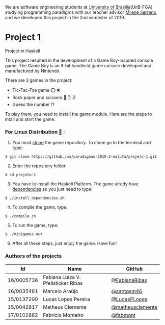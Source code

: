 We are software engineering students at [University of Brasilia](https://www.unb.br)(UnB-FGA) studying programming paradigms with our teacher advisor [Milene Serrano](https://github.com/mileneserrano), and we developed this project in the 2nd semester of 2019.

# Project 1
Project in Haskell 

This project resulted in the development of a Game Boy-inspired console game.
The Game Boy is an 8-bit handheld game console developed and manufactured by Nintendo.

There are 3 games in the project:

* Tic-Tac-Toe game :o: :x:
* Rock paper and scissors :facepunch: :hand: :v:
* Guess the number :interrobang:

To play them, you need to install the game module. Here are the steps to intall and start the game:

### For Linux Distribution :penguin: :

1) You must [clone](https://help.github.com/en/articles/cloning-a-repository) the game repository. To clone go to the terminal and type:
~~~
$ git clone https://github.com/paradigmas-2019-2-malufa/projeto-1.git
~~~

2) Enter the repository folder
~~~
$ cd projeto-1
~~~

3) You have to install the Haskell Platform. The game alredy have [dependencies](https://github.com/paradigmas-2019-2-malufa/projeto-1/blob/master/install_dependencies.sh) so you just need to type:
~~~
$ ./install_dependencies.sh
~~~

4) To compile the game, type:
~~~
$ ./compile.sh
~~~

5) To run the game, type:
~~~
$ ./minigames.out
~~~

6) After all these steps, just enjoy the game. Have fun!

### Authors of the projects <br>

|Id|Name|GitHub|
|   --  |   --  |   --  |
|16/0005736|Fabiana Luiza V. Pfeilsticker Ribas|[@FabianaRibas](https://github.com/FabianaRibas)|
|16/0035481|Marcelo Araújo|[@santosm46](https://github.com/santosm46)|
|15/0137290|Lucas Lopes Pereira|[@LucasPLopes](https://github.com/LucasPLopes)|
|15/0042817|Matheus Clemente|[@matheusclemente](https://github.com/matheusclemente)|
|17/0102882|Fabrício Monteiro|[@fabmont](https://github.com/fabmont)|

